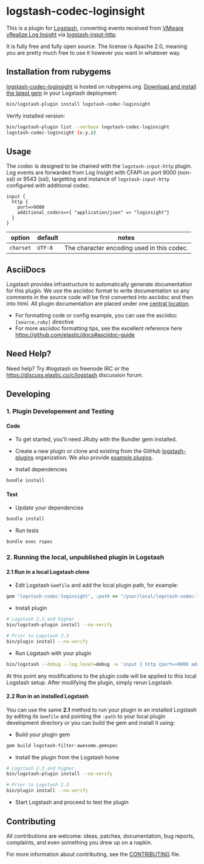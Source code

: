 # logstash-codec-loginsight

This is a plugin for [Logstash](https://github.com/elastic/logstash), converting events received from [VMware vRealize Log Insight](https://www.vmware.com/support/pubs/log-insight-pubs.html) via [logstash-input-http](https://www.elastic.co/guide/en/logstash/current/plugins-inputs-http.html).

It is fully free and fully open source. The license is Apache 2.0, meaning you are pretty much free to use it however you want in whatever way.

## Installation from rubygems

[logstash-codec-loginsight](http://rubygems.org/gems/logstash-codec-loginsight) is hosted on rubygems.org. [Download and install the latest gem](https://www.elastic.co/guide/en/logstash/current/working-with-plugins.html) in your Logstash deployment:

```sh
bin/logstash-plugin install logstash-codec-loginsight
```

Verify installed version:
```sh
bin/logstash-plugin list --verbose logstash-codec-loginsight
logstash-codec-loginsight (x.y.z)
```

## Usage

The codec is designed to be chained with the `logstash-input-http` plugin. Log events are forwarded from Log Insight with CFAPI on port 9000 (non-ssl) or 9543 (ssl), targetting and instance of `logstash-input-http` configured with additional codec.

```
input {
  http {
    port=>9000
    additional_codecs=>{ "application/json" => "loginsight"}
  }
}
```

| option | default | notes |
| --- | --- | --- |
| `charset`  | `UTF-8` | The character encoding used in this codec.

## AsciiDocs

Logstash provides infrastructure to automatically generate documentation for this plugin. We use the asciidoc format to write documentation so any comments in the source code will be first converted into asciidoc and then into html. All plugin documentation are placed under one [central location](http://www.elastic.co/guide/en/logstash/current/).

- For formatting code or config example, you can use the asciidoc `[source,ruby]` directive
- For more asciidoc formatting tips, see the excellent reference here https://github.com/elastic/docs#asciidoc-guide

## Need Help?

Need help? Try #logstash on freenode IRC or the https://discuss.elastic.co/c/logstash discussion forum.

## Developing

### 1. Plugin Developement and Testing

#### Code
- To get started, you'll need JRuby with the Bundler gem installed.

- Create a new plugin or clone and existing from the GitHub [logstash-plugins](https://github.com/logstash-plugins) organization. We also provide [example plugins](https://github.com/logstash-plugins?query=example).

- Install dependencies
```sh
bundle install
```

#### Test

- Update your dependencies

```sh
bundle install
```

- Run tests

```sh
bundle exec rspec
```

### 2. Running the local, unpublished plugin in Logstash

#### 2.1 Run in a local Logstash clone

- Edit Logstash `Gemfile` and add the local plugin path, for example:
```ruby
gem "logstash-codec-loginsight", :path => "/your/local/logstash-codec-loginsight"
```
- Install plugin
```sh
# Logstash 2.3 and higher
bin/logstash-plugin install --no-verify

# Prior to Logstash 2.3
bin/plugin install --no-verify

```
- Run Logstash with your plugin
```sh
bin/logstash --debug --log.level=debug -e 'input { http {port=>9000 additional_codecs=>{ "application/json" => "loginsight"} } } output { stdout {codec=>rubydebug} }'
```
At this point any modifications to the plugin code will be applied to this local Logstash setup. After modifying the plugin, simply rerun Logstash.

#### 2.2 Run in an installed Logstash

You can use the same **2.1** method to run your plugin in an installed Logstash by editing its `Gemfile` and pointing the `:path` to your local plugin development directory or you can build the gem and install it using:

- Build your plugin gem
```sh
gem build logstash-filter-awesome.gemspec
```
- Install the plugin from the Logstash home
```sh
# Logstash 2.3 and higher
bin/logstash-plugin install --no-verify

# Prior to Logstash 2.3
bin/plugin install --no-verify

```
- Start Logstash and proceed to test the plugin

## Contributing

All contributions are welcome: ideas, patches, documentation, bug reports, complaints, and even something you drew up on a napkin.

For more information about contributing, see the [CONTRIBUTING](https://github.com/elastic/logstash/blob/master/CONTRIBUTING.md) file.
